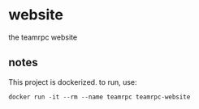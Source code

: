 # website
the teamrpc website


## notes

This project is dockerized. to run, use:

    docker run -it --rm --name teamrpc teamrpc-website